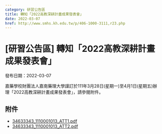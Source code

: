 ```yaml
---
category: 研習公告區
title: 轉知「2022高教深耕計畫成果發表會」
date: 2022-03-07
href: http://www.smhs.kh.edu.tw/p/406-1000-3111,r23.php
---
```


# [研習公告區] 轉知「2022高教深耕計畫成果發表會」

發布日期：2022-03-07

嘉藥學校財團法人嘉南藥理大學謹訂於111年3月28日(星期一)至4月1日(星期五)辦理「2022高教深耕計畫成果發表會」，請參閱附件。

## 附件

- [34633343_1110001013_ATT1.pdf](https://www.smhs.kh.edu.tw/var/file/0/1000/attach/7/pta_2878_33509_39326.pdf)
- [34633343_1110001013_ATT2.pdf](https://www.smhs.kh.edu.tw/var/file/0/1000/attach/7/pta_2879_2728844_39326.pdf)
